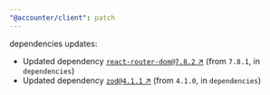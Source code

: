 ```yaml
---
"@accounter/client": patch
---
```

dependencies updates:
  - Updated dependency [`react-router-dom@7.8.2` ↗︎](https://www.npmjs.com/package/react-router-dom/v/7.8.2) (from `7.8.1`, in `dependencies`)
  - Updated dependency [`zod@4.1.1` ↗︎](https://www.npmjs.com/package/zod/v/4.1.1) (from `4.1.0`, in `dependencies`)

